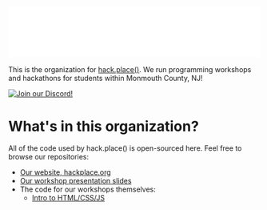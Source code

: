 <picture>
  <source media="(prefers-color-scheme: dark)" srcset="../dark_logo.svg" />
  <source media="(prefers-color-scheme: light)" srcset="../light_logo.svg" />
  <img alt="hack.place() Logo" src="../dark_logo.svg" />
</picture>

This is the organization for [hack.place()](https://www.hackplace.org). We run programming workshops and hackathons for students within Monmouth County, NJ!

<a href="https://discord.com/invite/YTZdFWgR6V">
  <img alt="Join our Discord!" src="https://img.shields.io/badge/join%20our%20discord!-5865f2?style=for-the-badge&logo=discord&logoColor=white" />
</a>

# What's in this organization?

All of the code used by hack.place() is open-sourced here. Feel free to browse our repositories:

- [Our website, hackplace.org](https://github.com/hackplace-org/hackplace.org)
- [Our workshop presentation slides](https://github.com/hackplace-org/presentations)
- The code for our workshops themselves:
  - [Intro to HTML/CSS/JS](https://github.com/hackplace-org/weather-app)
